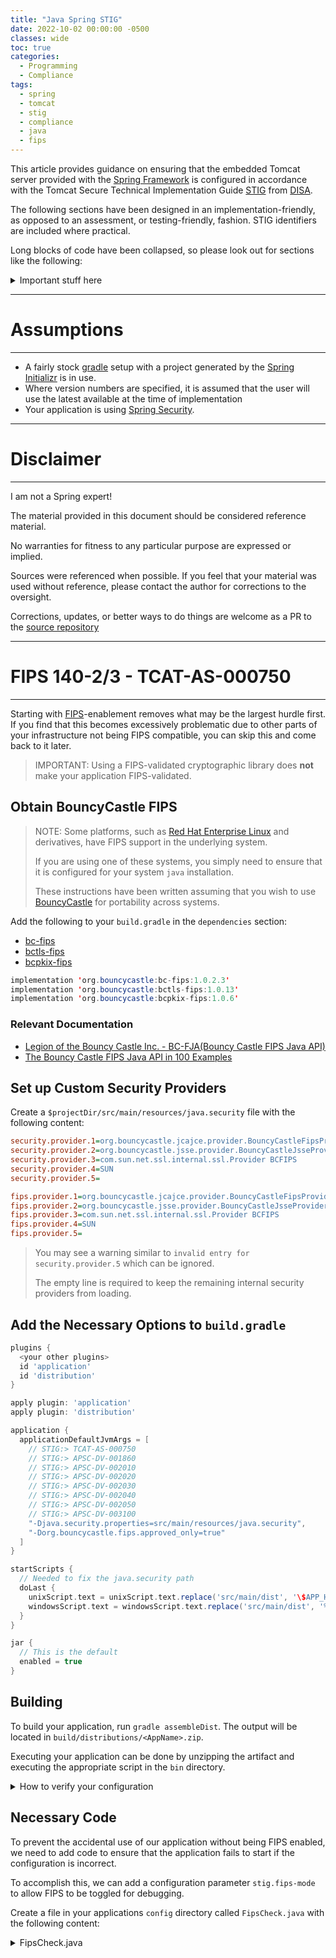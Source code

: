 ```yaml
---
title: "Java Spring STIG"
date: 2022-10-02 00:00:00 -0500
classes: wide
toc: true
categories:
  - Programming
  - Compliance
tags:
  - spring
  - tomcat
  - stig
  - compliance
  - java
  - fips
---
```


This article provides guidance on ensuring that the embedded Tomcat server
provided with the [Spring Framework](https://spring.io/) is configured in
accordance with the Tomcat Secure Technical Implementation Guide
[STIG](https://public.cyber.mil/stigs/) from [DISA](https://disa.mil/).

<!--more-->

The following sections have been designed in an implementation-friendly, as
opposed to an assessment, or testing-friendly, fashion. STIG identifiers are
included where practical.

Long blocks of code have been collapsed, so please look out for sections like
the following:

<details>
  <summary markdown='span'>Important stuff here</summary>
Implementation Reference!
</details>

----
# Assumptions
----

* A fairly stock [gradle](https://gradle.org/) setup with a project generated by the
[Spring Initializr](https://start.spring.io/) is in use.
* Where version numbers are specified, it is assumed that the user will use the
  latest available at the time of implementation
* Your application is using [Spring Security](https://spring.io/projects/spring-security).

----
# Disclaimer
----

I am not a Spring expert!

The material provided in this document should be considered reference material.

No warranties for fitness to any particular purpose are expressed or implied.

Sources were referenced when possible. If you feel that your material was used
without reference, please contact the author for corrections to the oversight.

Corrections, updates, or better ways to do things are welcome as a PR to the
[source repository](https://github.com/trevor-vaughan/trevor-vaughan.github.io)

----
# FIPS 140-2/3 - TCAT-AS-000750
----

Starting with
[FIPS](https://csrc.nist.gov/publications/detail/fips/140/2/final)-enablement
removes what may be the largest hurdle first. If you find that this becomes
excessively problematic due to other parts of your infrastructure not being FIPS
compatible, you can skip this and come back to it later.

> IMPORTANT: Using a FIPS-validated cryptographic library does **not** make your
> application FIPS-validated.

## Obtain BouncyCastle FIPS

> NOTE: Some platforms, such as [Red Hat Enterprise Linux](https://www.redhat.com/en/technologies/linux-platforms/enterprise-linux)
> and derivatives, have FIPS support in the underlying system.
>
> If you are using one of these systems, you simply need to ensure that it is
> configured for your system `java` installation.
>
> These instructions have been written assuming that you wish to use
> [BouncyCastle](https://www.bouncycastle.org/) for portability across systems.

Add the following to your `build.gradle` in the `dependencies` section:
  - [bc-fips](https://mvnrepository.com/artifact/org.bouncycastle/bc-fips)
  - [bctls-fips](https://mvnrepository.com/artifact/org.bouncycastle/bctls-fips)
  - [bcpkix-fips](https://mvnrepository.com/artifact/org.bouncycastle/bcpkix-fips)

```java
implementation 'org.bouncycastle:bc-fips:1.0.2.3'
implementation 'org.bouncycastle:bctls-fips:1.0.13'
implementation 'org.bouncycastle:bcpkix-fips:1.0.6'
```

### Relevant Documentation

- [Legion of the Bouncy Castle Inc. - BC-FJA(Bouncy Castle FIPS Java API)](https://csrc.nist.gov/CSRC/media/projects/cryptographic-module-validation-program/documents/security-policies/140sp3152.pdf)
- [The Bouncy Castle FIPS Java API in 100 Examples](https://www.bouncycastle.org/fips-java/BCFipsIn100.pdf)

## Set up Custom Security Providers

Create a `$projectDir/src/main/resources/java.security` file with the following content:

```ini
security.provider.1=org.bouncycastle.jcajce.provider.BouncyCastleFipsProvider
security.provider.2=org.bouncycastle.jsse.provider.BouncyCastleJsseProvider fips:BCFIPS
security.provider.3=com.sun.net.ssl.internal.ssl.Provider BCFIPS
security.provider.4=SUN
security.provider.5=

fips.provider.1=org.bouncycastle.jcajce.provider.BouncyCastleFipsProvider
fips.provider.2=org.bouncycastle.jsse.provider.BouncyCastleJsseProvider fips:BCFIPS
fips.provider.3=com.sun.net.ssl.internal.ssl.Provider BCFIPS
fips.provider.4=SUN
fips.provider.5=
```

> You may see a warning similar to `invalid entry for security.provider.5` which can be ignored.
>
> The empty line is required to keep the remaining internal security providers from loading.

## Add the Necessary Options to `build.gradle`

```groovy
plugins {
  <your other plugins>
  id 'application'
  id 'distribution'
}

apply plugin: 'application'
apply plugin: 'distribution'

application {
  applicationDefaultJvmArgs = [
    // STIG:> TCAT-AS-000750
    // STIG:> APSC-DV-001860
    // STIG:> APSC-DV-002010
    // STIG:> APSC-DV-002020
    // STIG:> APSC-DV-002030
    // STIG:> APSC-DV-002040
    // STIG:> APSC-DV-002050
    // STIG:> APSC-DV-003100
    "-Djava.security.properties=src/main/resources/java.security",
    "-Dorg.bouncycastle.fips.approved_only=true"
  ]
}

startScripts {
  // Needed to fix the java.security path
  doLast {
    unixScript.text = unixScript.text.replace('src/main/dist', '\$APP_HOME')
    windowsScript.text = windowsScript.text.replace('src/main/dist', '%~dp0..')
  }
}

jar {
  // This is the default
  enabled = true
}
```

## Building

To build your application, run `gradle assembleDist`. The output will be located
in `build/distributions/<AppName>.zip`.

Executing your application can be done by unzipping the artifact and executing
the appropriate script in the `bin` directory.

<details>
  <summary markdown='span'> How to verify your configuration </summary>

The following code can be used to verify the configuration:

```java
import javax.crypto.Cipher;
import java.security.Provider;
import org.bouncycastle.crypto.CryptoServicesRegistrar;
import javax.crypto.Mac;

System.out.println("BC Approved Only Mode: " + CryptoServicesRegistrar.isInApprovedOnlyMode());

try {
  Cipher cipher = Cipher.getInstance("AES/CBC/PKCS5Padding");

  String algorithm = cipher.getAlgorithm();
  Provider provider = cipher.getProvider();
  int blockSize = cipher.getBlockSize();

  System.out.println("Output using default Provider:");
  System.out.println("Algorithm :"+algorithm);
  System.out.println("Provider Name:"+provider.getName());
  System.out.println("Block Size :"+blockSize);
}
catch(Exception e) {
  System.out.println(e);
}

try {
  Mac mac = Mac.getInstance("hmacMD5");
}
catch(Exception e) {
  System.out.println(e);
}
```

The expected output is as follows:

> BC Approved Only Mode: **true**<br>
> Output using default Provider:<br>
> Algorithm :AES/CBC/PKCS5Padding<br>
> Provider Name:**BCFIPS**<br>
> Block Size :16<br>
> java.security.NoSuchAlgorithmException: **Algorithm hmacMD5 not available**

</details>

## Necessary Code

To prevent the accidental use of our application without being FIPS enabled, we
need to add code to ensure that the application fails to start if the
configuration is incorrect.

To accomplish this, we can add a configuration parameter `stig.fips-mode` to
allow FIPS to be toggled for debugging.

Create a file in your applications `config` directory called `FipsCheck.java`
with the following content:

<details>
<summary markdown='span'>FipsCheck.java</summary>

```java
package my.app.starter.config;

import javax.crypto.Mac;

import org.springframework.beans.factory.annotation.Autowired;
import org.springframework.beans.factory.annotation.Value;
import org.springframework.boot.autoconfigure.condition.ConditionalOnWebApplication;
import org.springframework.boot.autoconfigure.condition.ConditionalOnWebApplication.Type;
import org.springframework.boot.web.embedded.tomcat.TomcatServletWebServerFactory;
import org.springframework.boot.web.server.WebServerFactoryCustomizer;
import org.springframework.context.ApplicationContext;
import org.springframework.context.annotation.Configuration;

import lombok.extern.slf4j.Slf4j;
import my.app.starter.config.exceptions.FipsCheckException;

@Slf4j
@Configuration
@ConditionalOnWebApplication(
  type = Type.SERVLET
)
public class FipsCheck implements WebServerFactoryCustomizer<TomcatServletWebServerFactory>{
  @Value("${stig.fips-mode:true}")
  private boolean fipsMode;

  @Autowired
  ApplicationContext context;

  public void customize(TomcatServletWebServerFactory factory) {
    // Ideally, we will find a method for doing this without binding explicitly to Tomcat
    factory.addContextCustomizers((context) -> {
      Boolean fipsOK = false;

      try {
        Mac mac = Mac.getInstance("hmacMD5");
      }
      catch(Exception e) {
        fipsOK = true;
      }

      if ( fipsMode && fipsOK ) {
        log.info("FIPS Mode Correctly Enabled for Core Java");
      }
      else if ( !fipsMode ) {
        log.warn("FIPS Mode Disabled Via Configuration for Core Java");
      }
      else {
        throw new FipsCheckException("Core Java");
      }
    });
  }
}
``` </details>

Next, create a directory called `config/exceptions` and a file in that directory named `FipsCheckException.java` with the following content:

```java
package my.app.starter.config.exceptions;

public class FipsCheckException extends RuntimeException {

    public FipsCheckException(String target) {
        super("FIPS Mode Not Enabled in " + target);
    }
}
```

----
# The Rest of the STIGs
----

## Only the Tomcat Server May Be Used

Spring has the ability to use web servers other than Tomcat.

**Users must ensure that no other webserver is selected for use since there is a STIG for Tomcat.**

## `build.gradle` Updates

You will need to add the following to your `build.gradle`.

Where items overlap with configuring the system for FIPS mode, simply append to
the existing set.

```groovy
implementation 'org.springframework.boot:spring-boot-starter-validation:2.6.7'

apply plugin: 'application'

application {
  applicationDefaultJvmArgs = [
    // STIG:> TCAT-AS-001660
    // STRICT_SERVLET_COMPLIANCE must be set to true
    "-Dorg.apache.catalina.STRICT_SERVLET_COMPLIANCE=true",
    // STIG:> TCAT-AS-001680
    // ALLOW_BACKSLASH must be set to false.
    "-Dorg.apache.catalina.connector.CoyoteAdapter.ALLOW_BACKSLASH=false",
    // STIG:> TCAT-AS-001690
    // ENFORCE_ENCODING_IN_GET_WRITER must be set to true
    "-Dorg.apache.catalina.connector.Response.ENFORCE_ENCODING_IN_GET_WRITER=true",
    // STIG:> TCAT-AS-001670
    // RECYCLE_FACADES must be set to true
    "-Dorg.apache.catalina.connector.RECYCLE_FACADES=true"
  ]
}
```

## `appplication.yaml` Settings

Ensure that the following settings appear in the `application.yaml` file and not
in a profile.

<details>
  <summary markdown='span'>application.yaml</summary>

```yaml
# NOTE: Just because a STIG item is listed here does not mean that it is
# fully met by setting the value. This only focuses on what Spring and
# Tomcat can do natively.

## TOMCAT STIG ##

# STIG:> TCAT-AS-000020
#   Secured connectors must be configured to use strong encryption ciphers.
# STIG:> TCAT-AS-000040
#   TLS 1.2 must be used on secured HTTP connectors.
server.ssl.enabled-protocols=TLSv1.2

# STIG:> TCAT-AS-000070
#   Cookies must have secure flag set.
server.servlet.session.cookie.secure: true

# STIG:> TCAT-AS-000080
#   Cookies must have http-only flag set.
server.servlet.session.cookie.http-only: true

# STIG:> TCAT-AS-000100
#   Connectors must be secured.
server.ssl.enabled: true

# STIG:> TCAT-AS-000170
# Tomcat servers behind a proxy or load balancer must log client IP.
server.tomcat.accesslog.enabled: true
server.tomcat.accesslog.request-attributes-enabled: true
server.tomcat.accesslog.directory: /dev
server.tomcat.accesslog.prefix: stdout
server.tomcat.accesslog.buffered: false
# The following two items must be empty!
server.tomcat.accesslog.suffix:
server.tomcat.accesslog.file-date-format:

# STIG:> TCAT-AS-000240
#   Date and time of events must be logged.
# STIG:> TCAT-AS-000250
#   Remote hostname must be logged.
# STIG:> TCAT-AS-000260
#   HTTP status code must be logged.
# STIG:> TCAT-AS-000270
#   The first line of request must be logged.
# STIG:> TCAT-AS-001080
#   Application user name must be logged.
server.tomcat.accesslog.pattern: "%h %l %t %u \"%r\" %s %b"

# STIG:> TCAT-AS-000470
#   Stack tracing must be disabled.
trace: false
server.error.include-stacktrace: never
server.error.whitelabel.enabled: false

# STIG:> TCAT-AS-000510
#   DefaultServlet debug parameter must be disabled.
server.servlet.register-default-servlet: false

# STIG:> TCAT-AS-000550
#   xpoweredBy attribute must be disabled.
#   This should be empty!
server.server-header:

# STIG:> TCAT-AS-000610
#   JMX authentication must be secured.
# STIG:> TCAT-AS-000630
#   TLS must be enabled on JMX.
spring.jmx.enabled: false

# STIG:> TCAT-AS-000750
#   Tomcat must use FIPS-validated ciphers on secured connectors
#
#   You will need to change this to "off" if your underlying platform is not
#   FIPS-enabled with the appropriate tomcat-native libraries installed
stig.spring.embedded-tomcat.fips-mode: "on"

## APPLICATION STIG ##

# APSC-DV-000447
#   The application must not be subject to input handling vulnerabilities.
server.tomcat.reject-illegal-header: true

# APSC-DV-001480
#   The application must prevent program execution in accordance with
#   organization-defined policies regarding software program usage and
#   restrictions, and/or rules authorizing the terms and conditions of
#   software program usage. (Least Privilege)
management.server.port: -1
management.endpoints.enabled-by-default: false
management.endpoints.web.exposure.include: ""
management.endpoints.jmx.exposure.include: ""

# APSC-DV-001660
#   Service-Oriented Applications handling non-releasable data must
#   authenticate endpoint devices via mutual SSL/TLS.
server.ssl.client-auth: true

# APSC-DV-002270
#   Applications must not use URL embedded session IDs.
server.servlet.session.tracking-modes: COOKIE

# APSC-DV-002310
#   The application must fail to a secure state if system initialization
#   fails, shutdown fails, or aborts fail.
server.shutdown: graceful

# APSC-DV-002500
#   The application must protect from Cross-Site Request Forgery (CSRF)
#   vulnerabilities.
server.servlet.session.cookie.same-site: Strict
```

</details>

## Additional Application Code

The following items are necessary to meet STIG requirements that would usually
be met via XML configuration files. Unfortunately, the embedded Tomcat does not
allow for XML configuration so we need to do it under the hood.

### Enable HSTS

*TCAT-AS-000030 - HTTP Strict Transport Security (HSTS) must be enabled*


Ensure that your application has HSTS enabled by adding the following to the
class that you have created that hooks `@EnableWebSecurity`. This only shows
the HSTS portion of the configuration, access controls and other items outside
of the Tomcat STIG are left to the reader.

```java
@Configuration
@EnableWebSecurity
public class SecurityConfiguration extends WebSecurityConfigurerAdapter {
  @Override
  protected void configure(HttpSecurity http) throws Exception {
    http.
      .headers()
        .httpStrictTransportSecurity()
        .maxAgeInSeconds(31536000)
        .includeSubDomains(true)
        .preload(false)
  }
}
```

### Tomcat STIG Error Valve

To ensure that no information is inadvertently leaked, a custom Error Valve
should be created in your `config` directory as `TomcatStigErrorValve.java`
with the following content:

```java
package my.app.starter.config;

import java.io.IOException;
import java.io.Writer;

import org.apache.catalina.connector.Request;
import org.apache.catalina.connector.Response;
import org.apache.catalina.valves.ErrorReportValve;
import org.springframework.context.annotation.Configuration;

import lombok.extern.slf4j.Slf4j;

@Slf4j
@Configuration
public class TomcatStigErrorValve extends ErrorReportValve{
  // Based on work in https://github.com/spring-projects/spring-boot/issues/21257#issuecomment-745565376
  protected void report(Request request, Response response, Throwable throwable) {
    if  (!response.setErrorReported()) {
      return;
    }

    log.error("{} Fatal error before getting to Spring.", response.getStatus());
    try {
        Writer writer = response.getReporter();
        writer.write(Integer.toString(response.getStatus()));
        writer.write(" Fatal error. Could not process request.");
        response.finishResponse();
    } catch (IOException e) {}
  }
}
```

### Tomcat STIG Class

Create `TomcatStig.java` in your `config` directory with the following content
to apply the remainder of the STIG items.

This could be done in many ways but has been shown here in the most compact
form.

Ideally, the Spring community would pick this up and turn it into a plugin (hint, hint)!

<details><summary markdown='span'>TomcatStig.java</summary>
```java

package my.app.starter.config;

import javax.validation.constraints.Pattern;

import org.apache.catalina.Container;
import org.apache.catalina.core.AprLifecycleListener;
import org.apache.catalina.core.StandardHost;
import org.apache.tomcat.util.descriptor.web.SecurityCollection;
import org.apache.tomcat.util.descriptor.web.SecurityConstraint;
import org.springframework.beans.factory.annotation.Autowired;
import org.springframework.beans.factory.annotation.Value;
import org.springframework.boot.autoconfigure.condition.ConditionalOnWebApplication;
import org.springframework.boot.autoconfigure.condition.ConditionalOnWebApplication.Type;
import org.springframework.boot.web.embedded.tomcat.TomcatServletWebServerFactory;
import org.springframework.boot.web.server.WebServerFactoryCustomizer;
import org.springframework.context.ApplicationContext;
import org.springframework.context.annotation.Configuration;

import my.app.starter.config.TomcatStigErrorValve;

import lombok.extern.slf4j.Slf4j;

@Slf4j
@Configuration
@ConditionalOnWebApplication(
  type = Type.SERVLET
)
public class TomcatStig implements WebServerFactoryCustomizer<TomcatServletWebServerFactory> {

  @Value("${server.ssl.enabled:false}")
  private boolean sslEnabled;

  @Value("${stig.fips-mode:true}")
  private boolean globalFipsMode;

  @Pattern(regexp = "^(on|off)$")
  @Value("${stig.spring.embedded-tomcat.fips-mode:on}")
  private String fipsMode;

  // Based on work from https://www.behindjava.com/run-a-fully-fips-compliant/
  @Autowired
  ApplicationContext context;

  public void customize(TomcatServletWebServerFactory factory) {
    // Set fipsMode to match the global if FIPS is disabled everywhere
    if ( !globalFipsMode ) {
      fipsMode = "off";
    }

    String pkg_name = this.getClass().getPackageName();

    // STIG:> TCAT-AS-000750
    //   Tomcat must use FIPS-validated ciphers on secured connectors
    AprLifecycleListener aprLifecycleListener = new AprLifecycleListener();
    aprLifecycleListener.setFIPSMode(fipsMode);

    if ( ! aprLifecycleListener.getFIPSMode().equals("on") ) {
      log.warn("FIPS Mode Disabled in Tomcat");
    }

    factory.addContextLifecycleListeners(aprLifecycleListener);
    // End TCAT-AS-000750

    factory.addConnectorCustomizers((connector) -> {
      // STIG:> TCAT-AS-000100
      //   Connectors must be secured
      connector.setSecure(sslEnabled);
      // End TCAT-AS-000100

      // STIG:> TCAT-AS-000550
      //   xpoweredBy attribute must be disabled.
      connector.setXpoweredBy(false);

      // STIG:> TCAT-AS-000470
      //   Stack tracking must be disabled
      connector.setAllowTrace(false);
      // End TCAT-AS-000470

      // STIG:> TCAT-AS-001670
      //   RECYCLE_FACADES must be set to true
      connector.setDiscardFacades(true);
      // End TCAT-AS-001670

      // Start APSC-DV-002520
      //   The application must protect from canonical representation vulnerabilities
      connector.setUseBodyEncodingForURI(true);
      // End APSC-DV-002520
    });

    factory.addContextCustomizers((context) -> {
      SecurityConstraint constraint = new SecurityConstraint();
      SecurityCollection collection = new SecurityCollection();

      // Apply to everything
      collection.setName("restricted_methods");
      collection.addPattern("/*");

      // STIG:> TCAT-AS-000090
      //   DefaultServlet must be set to readonly for PUT and DELETE
      collection.addMethod("PUT");
      collection.addMethod("DELETE");
      // End TCAT-AS-000090 - Readonly Defaults

      // STIG:> TCAT-AS-000040
      //   TLS 1.2 must be used on secured HTTP connectors
      if ( sslEnabled ) {
        collection.setName("https_only");
        constraint.setUserConstraint("CONFIDENTIAL");
      }
      // STIG:> TCAT-AS-000040

      constraint.addCollection(collection);

      // Start APSC-DV-000460
      //   The application must enforce approved authorizations for logical access
      //   to information and system resources in accordance with applicable
      //   access control policies.
      constraint.setAuthConstraint(true);
      // End APSC-DV-000460

      context.addConstraint(constraint);
    });

    // STIG:> TCAT-AS-000470
    //   Stack tracing must be disabled
    //
    // STIG:> TCAT-AS-000920
    //   ErrorReportValve showServerInfo must be set to false
    //
    // STIG:> TCAT-AS-000940
    //   ErrorReportValve showReport must be set to false
    //
    // This fully disables the embedded Tomcat stack trace and only presents the contents of the TomcatStigErrorValve.
    // See: https://github.com/spring-projects/spring-boot/issues/21257#issuecomment-745565376
    factory.addContextCustomizers((context) -> {
        Container parent = context.getParent();
        if ( parent instanceof StandardHost) {
          ((StandardHost) parent).setErrorReportValveClass(pkg_name + ".TomcatStigErrorValve");
        }
    });
    // End TCAT-AS-000940
    // End TCAT-AS-000920
    // End TCAT-AS-000470

    // STIG:> TCAT-AS-000590
    //   Applications in privileged mode must be approved by the ISSO
    factory.addContextCustomizers((context) -> {
      context.setPrivileged(false);
    });
    // End TCAT-AS-000590
  }
}
```
</details>

## References

* [Spring Boot - Embedded Tomcat Configuration](https://howtodoinjava.com/spring-boot2/embedded-tomcat-configuration/)
* [Spring Embedded Web Servers Guide](https://docs.spring.io/spring-boot/docs/2.0.x/reference/html/howto-embedded-web-servers.html)
* [Spring Common Application Properties](https://docs.spring.io/spring-boot/docs/2.0.x/reference/html/common-application-properties.html)
* [Apache Tomcat System Properties](https://tomcat.apache.org/tomcat-8.5-doc/config/systemprops.html)
* [TomcatServletWebServerFactory](https://docs.spring.io/spring-boot/docs/current/api/org/springframework/boot/web/embedded/tomcat/TomcatServletWebServerFactory.html)
* [Spring and FIPS](https://www.behindjava.com/run-a-fully-fips-compliant/)
* [Oryx Tomcat Configuration](https://github.com/OryxProject/oryx/blob/master/framework/oryx-lambda-serving/src/main/java/com/cloudera/oryx/lambda/serving/ServingLayer.java#L257)
* [OWASP Secure Headers Project](https://wiki.owasp.org/index.php/OWASP_Secure_Headers_Project#tab=Headers)

----
# Troubleshooting
----

Once FIPS mode is enabled, you may run into various issues that have to be remedied.

<details>
  <summary markdown='span'>Something is randomly breaking</summary>

If you find that your application is randomly crashing, the first thing to try
is to disble FIPS mode to see if it has to do with your cryptography setup.

For testing, you can set `stig.fips-mode: false` in your `application.yml` but
**DO NOT MAKE THIS THE DEFAULT**.

</details>

<details>
  <summary markdown='span'>The underlying system isn't FIPS compliant</summary>

You can individually disable FIPS for Tomcat (but leave it on for BouncyCastle)
by setting the following in `application.yaml`:

* `stig.spring.embedded-tomcat.fips-mode: "off"`
  * Note: The quotes are important around `off` due to YAML switching it to a Boolean natively
  * Different operating systems have different methods for enabling FIPS in
    `tomcat` so you will need to consult your systems documentation for details.
    That said, it is HIGHLY recommended that you work inside a FIPS-enabled
    virtual machine for initial testing.
    * Ubuntu requires the `libtcnative-1` package
    * RHEL requires the `tomcat-native` package from EPEL
    * macOS needs to re-roll `libtcnative` using a FIPS-compliant OpenSSL
      * This is not the default

</details>

<details>
  <summary markdown='span'>Your passwords are not long enough</summary>

If you see an error like the following, then you need to make sure that your
passwords meet the required length.

```bash
org.bouncycastle.crypto.fips.FipsUnapprovedOperationError:
password must be at least 112 bits
```

In this case, the password must be at least `14` characters (`112 bits`).

</details>

<details>
  <summary markdown='span'>The application hangs</summary>

You may discover that your application hangs during startup. This is because the
cryptography library has been configured to use `SecureRandom` instead of the
regular random pool.

Modern systems should have a Trusted Platform Module (or CPU-bound equivalent)
so you may neve rencounter this issue. However, if you do, you will need to
install a Pseudo-Random Number Generator (PRNG) on your system to prevent hangs.

</details>

<details>
  <summary markdown='span'>java.io.IOException: DER length more than 4 bytes: 109</summary>

If you see this error, you are trying to use a jks file that has not been created in a FIPS-compatible format.

The best solution is to use a p12 file if possible.

#### Converting jks to p12 with keytool

Use the following command to convert your Java Keystore to PKCS12 format.

Since we are using the Bouncy Castle FIPS libraries, we want to ensure that
they used for the conversion so that we prevent any possible issues.

> If you run into issues with the conversion, you may need to use a non-FIPS
> keytool for the initial conversion since not all `jks` files are FIPS-compatible.


```bash
keytool \
  -importkeystore \
  -srckeystore <keystore.jks> \
  -srcstoretype JKS \
  -srcstorepass <src_password> \
  -destkeystore <keystore.p12> \
  -deststoretype PKCS12 \
  -deststorepass <dest_password>
```

#### Verifying your p12 file

To verify that your keystore works with the FIPS-enabled system, you need to
use keytool with the BCFIPS provider enabled as follows.

```bash
keytool \
  -list \
  -keystore <keystore.p12> \
  -storetype PKCS12 \
  -provider org.bouncycastle.jcajce.provider.BouncyCastleFipsProvder \
  -providerpath </path/to>/bc-fips-<version>.jar \
  -storepass <password>
```

</details>

---

<font size="2em">
<p>
This work is derived from work in the performance of Federal Government Contract Number W52P1J-21-F-0245.<br>
Any copyright in this work is subject to the Government's Unlimited Rights license as defined in DFARS 252.227-7013 and/or DFARS 252.227-7014.<br>
The reproduction of this work for commercial purposes is strictly prohibited.<br>
Nongovernmental users may copy and distribute this document in any medium, either commercially or noncommercially, provided that this copyright notice is reproduced in all copies.<br>
Nongovernmental users may not use technical measures to obstruct or control the reading or further copying of the copies they make or distribute.<br>
Nongovernmental users may not accept compensation of any manner in exchange for copies.<br>
All other rights reserved.
</p>
</font>
